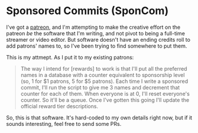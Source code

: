 # Sponsored Commits (SponCom)

I've got a [patreon](https://www.patreon.com/creatorglyph), and I'm attempting
to make the creative effort on the patreon *be* the software that I'm writing,
and not pivot to being a full-time streamer or video editor.  But software
doesn't have an ending credits roll to add patrons' names to, so I've been
trying to find somewhere to put them.

This is my attmept.  As I put it to my existing patrons:

> The way I intend for [rewards] to work is that I'll put all the preferred
> names in a database with a counter equivalent to sponsorship level (so, 1 for
> $1 patrons, 5 for $5 patrons). Each time I write a sponsored commit, I'll run
> the script to give me 3 names and decrement that counter for each of
> them. When everyone is at 0, I'll reset everyone's counter.  So it'll be a
> queue.  Once I've gotten this going I'll update the official reward tier
> descriptions.

So, this is that software.  It's hard-coded to my own details right now, but if
it sounds interesting, feel free to send some PRs.
